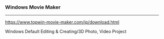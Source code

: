 ### Windows Movie Maker
---
https://www.topwin-movie-maker.com/jp/download.html

Windows Default Editing & Creating/3D 
Photo, Video Project


```
```

```
```

```
```


